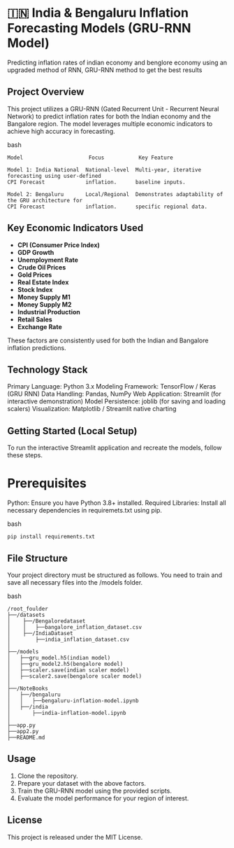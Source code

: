 # 🇮🇳 India & Bengaluru Inflation Forecasting Models (GRU-RNN Model)
Predicting inflation rates of indian economy and benglore economy using an upgraded method of RNN, GRU-RNN method to get the best results 

## Project Overview

This project utilizes a GRU-RNN (Gated Recurrent Unit - Recurrent Neural Network) to predict inflation rates for both the Indian economy and the Bangalore region. The model leverages multiple economic indicators to achieve high accuracy in forecasting.

bash
```
Model                     Focus           Key Feature

Model 1: India National  National-level  Multi-year, iterative forecasting using user-defined
CPI Forecast             inflation.      baseline inputs.

Model 2: Bengaluru       Local/Regional  Demonstrates adaptability of the GRU architecture for
CPI Forecast             inflation.      specific regional data.
```

##  Key Economic Indicators Used

- **CPI (Consumer Price Index)**
- **GDP Growth**
- **Unemployment Rate**
- **Crude Oil Prices**
- **Gold Prices**
- **Real Estate Index**
- **Stock Index**
- **Money Supply M1**
- **Money Supply M2**
- **Industrial Production**
- **Retail Sales**
- **Exchange Rate**

These factors are consistently used for both the Indian and Bangalore inflation predictions.

## Technology Stack
Primary Language: Python 3.x
Modeling Framework: TensorFlow / Keras (GRU RNN)
Data Handling: Pandas, NumPy
Web Application: Streamlit (for interactive demonstration)
Model Persistence: joblib (for saving and loading scalers)
Visualization: Matplotlib / Streamlit native charting

##  Getting Started (Local Setup)
To run the interactive Streamlit application and recreate the models, follow these steps.

# Prerequisites
Python: Ensure you have Python 3.8+ installed.
Required Libraries: Install all necessary dependencies in requiremets.txt using pip.

bash
```
pip install requirements.txt
```

## File Structure
Your project directory must be structured as follows. You need to train and save all necessary files into the /models folder.

bash
```
/root_foulder
├──/datasets
│    ├──/Bengaloredataset
│    │   ├──bangalore_inflation_dataset.csv
│    ├──/IndiaDataset
│        ├──india_inflation_dataset.csv
│
├──/models
│   ├──gru_model.h5(indian model)
│   ├──gru_model2.h5(bengalore model)
│   ├──scaler.save(indian scaler model)
│   ├──scaler2.save(bengalore scaler model)
│
├──/NoteBooks
│   ├──/bengaluru
│   │   ├──bengaluru-inflation-model.ipynb
│   ├──/india
│       ├──india-inflation-model.ipynb
│
├──app.py
├──app2.py
├──README.md
```

## Usage

1. Clone the repository.
2. Prepare your dataset with the above factors.
3. Train the GRU-RNN model using the provided scripts.
4. Evaluate the model performance for your region of interest.

## License

This project is released under the MIT License.